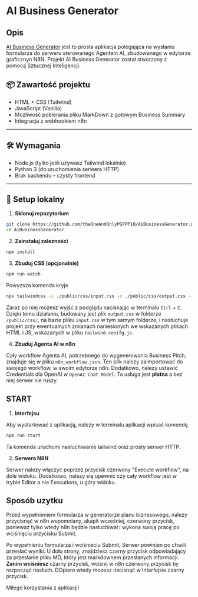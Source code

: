 # AI Business Generator

## Opis

[AI Business Generator](https://ai-business-generator-j6gd.vercel.app/index.html) jest to prosta aplikacja polegająca na wysłaniu formularza do serweru sterowanego Agentem AI, zbudowanego w edytorze graficznyn N8N. 
Projekt AI Business Generator został stworzony z pomocą Sztucznej Inteligencji. 


## 📦 Zawartość projektu

- HTML + CSS (Tailwind)
- JavaScript (Vanilla)
- Możliwość pobierania pliku MarkDown z gotowym Business Summary
- Integracja z webhookiem n8n

---

## 🛠️ Wymagania

- Node.js (tylko jeśli używasz Tailwind lokalnie)
- Python 3 (do uruchomienia serwera HTTP)
- Brak backendu – czysty frontend

---

## 🚧 Setup lokalny

1. **Sklonuj repozytorium**

```bash
git clone https://github.com/theOneAndOnlyPGFPP10/AiBusinessGenerator.git
cd AiBusinessGenerator
```
2. **Zainstaluj zalezności**

```bash
npm install
```
3. **Zbuduj CSS (opcjonalnie)**
```bash
npm run watch
```
Powyzsza komenda kryje 

```bash
npx tailwindcss -i ./public/css/input.css -o ./public/css/output.css --watch
```
Zaraz po niej mozesz wyjść z podglądu naciskając w terminalu `Ctrl` + `C`. Dzięki temu działaniu, budowany jest plik `output.css` w folderze `/public/css/`, na bazie pliku `input.css` w tym samym folderze, i nasłuchuje projekt przy ewentualnych zmianach naniesionych we wskazanych plikach HTML i JS, wskazanych w pliku `tailwind.conifg.js`. 

4. **Zbuduj Agenta AI w n8n**

Cały workflow Agenta AI, potrzebnego do wygenerowania Business Pitch, znajduje się w pliku `n8n_workflow.json`. Ten plik nalezy zaimportować do swojego workflow, w swoim edytorze n8n.
Dodatkowo, nalezy ustawić Credentials dla OpenAI w `OpenAI Chat Model`. Ta usługa jest **płatna** a bez niej serwer nie ruszy. 

## START

1. **Interfejsu**
   
Aby wystartować z aplikacją, nalezy w terminalu aplikacji wpisać komendę 

```bash
npm run start
```
Ta komenda uruchomi nasłuchiwanie tailwind oraz prosty serwer HTTP.

2. **Serwera N8N**
   
Serwer nalezy włączyć poprzez przycisk czerwony "Execute workflow", na dole widoku. 
Dodatkowo, nalezy się upewnić czy cały workflow jest w trybie Editor a nie Executions, u góry widoku.


## **Sposób uzytku**
Przed wypełnieniem formularza w generatorze planu biznesowego, nalezy przycisnąć w n8n wspomniany, akapit wcześniej, czerwony przycisk, poniewaz tylko wtedy n8n będzie nasłuchiwał i wykona swoją pracę po wciśnięciu przycisku Submit. 

Po wypełnieniu formularza i wciśnieciu Submit, Serwer powinien po chwili przesłać wyniki.
U dołu strony, znajdziesz czarny przycisk odpowiadający za przesłanie pliku MD, który jest markdownem przesłanych informacji. **Zanim wciśniesz** czarny przycisk, wciśnij w n8n czerwony przycisk by rozpocząć nasłuch. DOpiero wtedy mozesz nacisnąć w Interfejsie czarny przycisk. 



Miłego korzystania z aplikacji!
